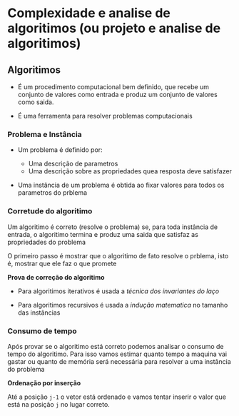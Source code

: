 # Complexidade e analise de algoritimos (ou projeto e analise de algoritimos)

## Algoritimos
- É um procedimento computacional bem definido, que recebe um conjunto de valores como entrada e produz um conjunto de valores como saida.

- É uma ferramenta para resolver problemas computacionais

### Problema e Instância
- Um problema é definido por:
  - Uma descrição de parametros
  - Uma descrição sobre as propriedades quea resposta deve satisfazer

- Uma instância de um problema é obtida ao fixar valores para todos os parametros do prblema

### Corretude do algoritimo

Um algoritimo é correto (resolve o problema) se, para toda instância de entrada, o algoritimo termina e produz uma saida que satisfaz as propriedades do problema

O primeiro passo é mostrar que o algoritimo de fato resolve o prblema, isto é, mostrar que ele faz o que promete

**Prova de correção do algoritimo**
- Para algoritimos iterativos é usada a *técnica dos invariantes do laço*

- Para algoritimos recursivos é usada a *indução matematica* no tamanho das instâncias

### Consumo de tempo

Após provar se o algoritimo está correto podemos analisar o consumo de tempo do algoritimo. Para isso vamos estimar quanto tempo a maquina vai gastar ou quanto de memória será necessária para resolver a uma instância do problema

**Ordenação por inserção**

Até a posição `j-1` o vetor está ordenado e vamos tentar inserir o valor que está na posição `j` no lugar correto.
